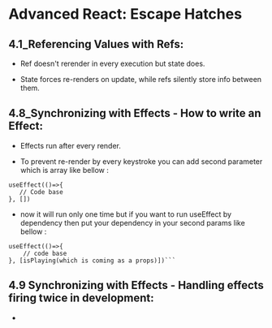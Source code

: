 # Advanced React: Escape Hatches

## 4.1_Referencing Values with Refs:

- Ref doesn't rerender in every execution but state does.

- State forces re-renders on update, while refs silently store info between them.

## 4.8_Synchronizing with Effects - How to write an Effect:

- Effects run after every render.

- To prevent re-render by every keystroke you can add second parameter which is array like bellow :

```
useEffect(()=>{
   // Code base
}, [])
```

- now it will run only one time but if you want to run useEffect by dependency then put your dependency in your second params like bellow :

````
useEffect(()=>{
    // code base
}, [isPlaying(which is coming as a props)])```
````

## 4.9 Synchronizing with Effects - Handling effects firing twice in development:

- 
